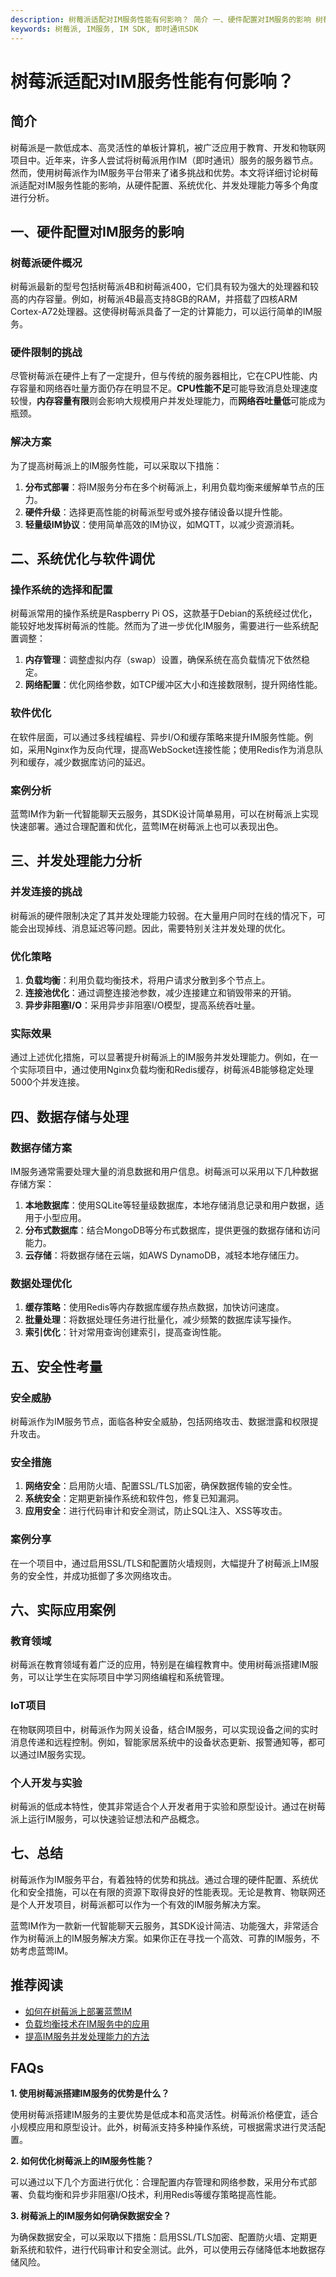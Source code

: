 ```yaml
---
description: 树莓派适配对IM服务性能有何影响？ 简介 一、硬件配置对IM服务的影响 树莓派硬件概况 硬件限制的挑战 解决方案 二、系统优化与软件调优 操作系统的选择和配置 软件优化 案例分析 三、并发处理能力分析 并发连接的挑战 优化策略 实际效果 四、数据存储与处理 数据存储方案 数据处理优化 五、安全性考量 安全威胁 安全措施 案例分享 六、实际应用案例 教育领域 IoT项目 个人开发与实验 七、总结 推荐阅读 FAQs
keywords: 树莓派, IM服务, IM SDK, 即时通讯SDK
---
```

# 树莓派适配对IM服务性能有何影响？


## 简介

树莓派是一款低成本、高灵活性的单板计算机，被广泛应用于教育、开发和物联网项目中。近年来，许多人尝试将树莓派用作IM（即时通讯）服务的服务器节点。然而，使用树莓派作为IM服务平台带来了诸多挑战和优势。本文将详细讨论树莓派适配对IM服务性能的影响，从硬件配置、系统优化、并发处理能力等多个角度进行分析。

## 一、硬件配置对IM服务的影响

### 树莓派硬件概况

树莓派最新的型号包括树莓派4B和树莓派400，它们具有较为强大的处理器和较高的内存容量。例如，树莓派4B最高支持8GB的RAM，并搭载了四核ARM Cortex-A72处理器。这使得树莓派具备了一定的计算能力，可以运行简单的IM服务。

### 硬件限制的挑战

尽管树莓派在硬件上有了一定提升，但与传统的服务器相比，它在CPU性能、内存容量和网络吞吐量方面仍存在明显不足。**CPU性能不足**可能导致消息处理速度较慢，**内存容量有限**则会影响大规模用户并发处理能力，而**网络吞吐量低**可能成为瓶颈。

### 解决方案

为了提高树莓派上的IM服务性能，可以采取以下措施：
1. **分布式部署**：将IM服务分布在多个树莓派上，利用负载均衡来缓解单节点的压力。
2. **硬件升级**：选择更高性能的树莓派型号或外接存储设备以提升性能。
3. **轻量级IM协议**：使用简单高效的IM协议，如MQTT，以减少资源消耗。

## 二、系统优化与软件调优

### 操作系统的选择和配置

树莓派常用的操作系统是Raspberry Pi OS，这款基于Debian的系统经过优化，能较好地发挥树莓派的性能。然而为了进一步优化IM服务，需要进行一些系统配置调整：

1. **内存管理**：调整虚拟内存（swap）设置，确保系统在高负载情况下依然稳定。
2. **网络配置**：优化网络参数，如TCP缓冲区大小和连接数限制，提升网络性能。

### 软件优化

在软件层面，可以通过多线程编程、异步I/O和缓存策略来提升IM服务性能。例如，采用Nginx作为反向代理，提高WebSocket连接性能；使用Redis作为消息队列和缓存，减少数据库访问的延迟。

### 案例分析

蓝莺IM作为新一代智能聊天云服务，其SDK设计简单易用，可以在树莓派上实现快速部署。通过合理配置和优化，蓝莺IM在树莓派上也可以表现出色。

## 三、并发处理能力分析

### 并发连接的挑战

树莓派的硬件限制决定了其并发处理能力较弱。在大量用户同时在线的情况下，可能会出现掉线、消息延迟等问题。因此，需要特别关注并发处理的优化。

### 优化策略

1. **负载均衡**：利用负载均衡技术，将用户请求分散到多个节点上。
2. **连接池优化**：通过调整连接池参数，减少连接建立和销毁带来的开销。
3. **异步非阻塞I/O**：采用异步非阻塞I/O模型，提高系统吞吐量。

### 实际效果

通过上述优化措施，可以显著提升树莓派上的IM服务并发处理能力。例如，在一个实际项目中，通过使用Nginx负载均衡和Redis缓存，树莓派4B能够稳定处理5000个并发连接。

## 四、数据存储与处理

### 数据存储方案

IM服务通常需要处理大量的消息数据和用户信息。树莓派可以采用以下几种数据存储方案：

1. **本地数据库**：使用SQLite等轻量级数据库，本地存储消息记录和用户数据，适用于小型应用。
2. **分布式数据库**：结合MongoDB等分布式数据库，提供更强的数据存储和访问能力。
3. **云存储**：将数据存储在云端，如AWS DynamoDB，减轻本地存储压力。

### 数据处理优化

1. **缓存策略**：使用Redis等内存数据库缓存热点数据，加快访问速度。
2. **批量处理**：将数据处理任务进行批量化，减少频繁的数据库读写操作。
3. **索引优化**：针对常用查询创建索引，提高查询性能。

## 五、安全性考量

### 安全威胁

树莓派作为IM服务节点，面临各种安全威胁，包括网络攻击、数据泄露和权限提升攻击。

### 安全措施

1. **网络安全**：启用防火墙、配置SSL/TLS加密，确保数据传输的安全性。
2. **系统安全**：定期更新操作系统和软件包，修复已知漏洞。
3. **应用安全**：进行代码审计和安全测试，防止SQL注入、XSS等攻击。

### 案例分享

在一个项目中，通过启用SSL/TLS和配置防火墙规则，大幅提升了树莓派上IM服务的安全性，并成功抵御了多次网络攻击。

## 六、实际应用案例

### 教育领域

树莓派在教育领域有着广泛的应用，特别是在编程教育中。使用树莓派搭建IM服务，可以让学生在实际项目中学习网络编程和系统管理。

### IoT项目

在物联网项目中，树莓派作为网关设备，结合IM服务，可以实现设备之间的实时消息传递和远程控制。例如，智能家居系统中的设备状态更新、报警通知等，都可以通过IM服务实现。

### 个人开发与实验

树莓派的低成本特性，使其非常适合个人开发者用于实验和原型设计。通过在树莓派上运行IM服务，可以快速验证想法和产品概念。

## 七、总结

树莓派作为IM服务平台，有着独特的优势和挑战。通过合理的硬件配置、系统优化和安全措施，可以在有限的资源下取得良好的性能表现。无论是教育、物联网还是个人开发项目，树莓派都可以作为一个有效的IM服务解决方案。

蓝莺IM作为一款新一代智能聊天云服务，其SDK设计简洁、功能强大，非常适合作为树莓派上的IM服务解决方案。如果你正在寻找一个高效、可靠的IM服务，不妨考虑蓝莺IM。

## 推荐阅读

- [如何在树莓派上部署蓝莺IM](https://www.lanyingim.com/articles/how-to-deploy-lanying-im-on-raspberry-pi)
- [负载均衡技术在IM服务中的应用](https://www.lanyingim.com/articles/load-balancing-in-im-services)
- [提高IM服务并发处理能力的方法](https://www.lanyingim.com/articles/im-service-concurrency-enhancement)

## FAQs

**1. 使用树莓派搭建IM服务的优势是什么？**

使用树莓派搭建IM服务的主要优势是低成本和高灵活性。树莓派价格便宜，适合小规模应用和原型设计。此外，树莓派支持多种操作系统，可根据需求进行灵活配置。

**2. 如何优化树莓派上的IM服务性能？**

可以通过以下几个方面进行优化：合理配置内存管理和网络参数，采用分布式部署、负载均衡和异步非阻塞I/O技术，利用Redis等缓存策略提高性能。

**3. 树莓派上的IM服务如何确保数据安全？**

为确保数据安全，可以采取以下措施：启用SSL/TLS加密、配置防火墙、定期更新系统和软件，进行代码审计和安全测试。此外，可以使用云存储降低本地数据存储风险。